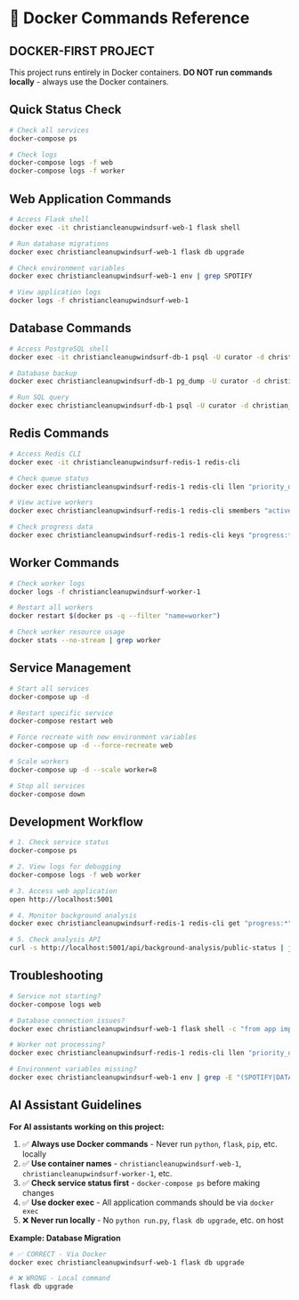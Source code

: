 # 🐳 Docker Commands Reference

## **DOCKER-FIRST PROJECT**

This project runs entirely in Docker containers. **DO NOT run commands locally** - always use the Docker containers.

## **Quick Status Check**

```bash
# Check all services
docker-compose ps

# Check logs
docker-compose logs -f web
docker-compose logs -f worker
```

## **Web Application Commands**

```bash
# Access Flask shell
docker exec -it christiancleanupwindsurf-web-1 flask shell

# Run database migrations
docker exec christiancleanupwindsurf-web-1 flask db upgrade

# Check environment variables
docker exec christiancleanupwindsurf-web-1 env | grep SPOTIFY

# View application logs
docker logs -f christiancleanupwindsurf-web-1
```

## **Database Commands**

```bash
# Access PostgreSQL shell
docker exec -it christiancleanupwindsurf-db-1 psql -U curator -d christian_curator

# Database backup
docker exec christiancleanupwindsurf-db-1 pg_dump -U curator -d christian_curator > backup.sql

# Run SQL query
docker exec christiancleanupwindsurf-db-1 psql -U curator -d christian_curator -c "SELECT COUNT(*) FROM songs;"
```

## **Redis Commands**

```bash
# Access Redis CLI
docker exec -it christiancleanupwindsurf-redis-1 redis-cli

# Check queue status
docker exec christiancleanupwindsurf-redis-1 redis-cli llen "priority_queue:medium"

# View active workers
docker exec christiancleanupwindsurf-redis-1 redis-cli smembers "active_workers"

# Check progress data
docker exec christiancleanupwindsurf-redis-1 redis-cli keys "progress:*"
```

## **Worker Commands**

```bash
# Check worker logs
docker logs -f christiancleanupwindsurf-worker-1

# Restart all workers
docker restart $(docker ps -q --filter "name=worker")

# Check worker resource usage
docker stats --no-stream | grep worker
```

## **Service Management**

```bash
# Start all services
docker-compose up -d

# Restart specific service
docker-compose restart web

# Force recreate with new environment variables
docker-compose up -d --force-recreate web

# Scale workers
docker-compose up -d --scale worker=8

# Stop all services
docker-compose down
```

## **Development Workflow**

```bash
# 1. Check service status
docker-compose ps

# 2. View logs for debugging
docker-compose logs -f web worker

# 3. Access web application
open http://localhost:5001

# 4. Monitor background analysis
docker exec christiancleanupwindsurf-redis-1 redis-cli get "progress:*"

# 5. Check analysis API
curl -s http://localhost:5001/api/background-analysis/public-status | jq
```

## **Troubleshooting**

```bash
# Service not starting?
docker-compose logs web

# Database connection issues?
docker exec christiancleanupwindsurf-web-1 flask shell -c "from app import db; db.engine.execute('SELECT 1')"

# Worker not processing?
docker exec christiancleanupwindsurf-redis-1 redis-cli llen "priority_queue:medium"

# Environment variables missing?
docker exec christiancleanupwindsurf-web-1 env | grep -E "(SPOTIFY|DATABASE)"
```

## **AI Assistant Guidelines**

**For AI assistants working on this project:**

1. ✅ **Always use Docker commands** - Never run `python`, `flask`, `pip`, etc. locally
2. ✅ **Use container names** - `christiancleanupwindsurf-web-1`, `christiancleanupwindsurf-worker-1`, etc.
3. ✅ **Check service status first** - `docker-compose ps` before making changes
4. ✅ **Use docker exec** - All application commands should be via `docker exec`
5. ❌ **Never run locally** - No `python run.py`, `flask db upgrade`, etc. on host

**Example: Database Migration**
```bash
# ✅ CORRECT - Via Docker
docker exec christiancleanupwindsurf-web-1 flask db upgrade

# ❌ WRONG - Local command
flask db upgrade
``` 